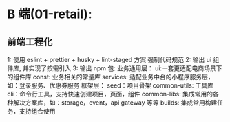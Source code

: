 # B 端(01-retail):

## 前端工程化

1: 使用 eslint + prettier + husky + lint-staged 方案 强制代码规范
2: 输出 ui 组件库, 并实现了按需引入
3: 输出 npm 包:
业务通用层：
ui:一套更适配电商场景下的组件库
const: 业务相关的常量库
services: 适配业务中台的小程序服务层，如：登录服务、优惠券服务
框架层：
seed：项目骨架
common-utils: 工具库
cli：命令行工具，支持快速创建项目，页面，组件
common-libs: 集成常用的各种解决方案库，如：storage，event，api gateway 等等
builds: 集成常用构建任务，支持组合使用
